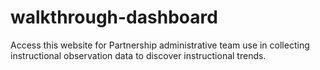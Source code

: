 # walkthrough-dashboard
Access this website for Partnership administrative team use in collecting instructional observation data to discover instructional trends. 
